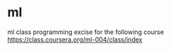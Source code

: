 ml
==
ml class programming excise for the following course
https://class.coursera.org/ml-004/class/index
